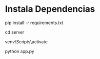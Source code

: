 # Instala Dependencias

pip install -r requirements.txt

cd server

venv\Scripts\activate

python app.py
